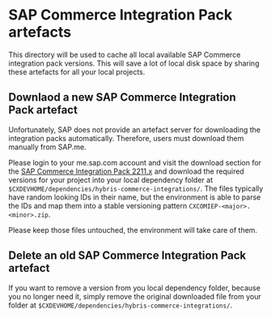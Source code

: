 # SAP Commerce Integration Pack artefacts

This directory will be used to cache all local available SAP Commerce
integration pack versions. This will save a lot of local disk space by sharing
these artefacts for all your local projects.

## Downlaod a new SAP Commerce Integration Pack artefact

Unfortunately, SAP does not provide an artefact server for downloading the
integration packs automatically. Therefore, users must download them manually
from SAP.me.

Please login to your me.sap.com account and visit the download section for the
[SAP Commerce Integration Pack 2211.x][SAPCXINTPACK] and download the required
versions for your project into your local dependency folder at
`$CXDEVHOME/dependencies/hybris-commerce-integrations/`. The files typically
have random looking IDs in their name, but the environment is able to parse
the IDs and map them into a stable versioning pattern
`CXCOMIEP-<major>.<minor>.zip`.

Please keep those files untouched, the environment will take care of them.

## Delete an old SAP Commerce Integration Pack artefact
If you want to remove a version from you local dependency folder, because you
no longer need it, simply remove the original downloaded file from your folder
at `$CXDEVHOME/dependencies/hybris-commerce-integrations/`.

[SAPCXINTPACK]: https://me.sap.com/softwarecenterviewer/73554900100900007161/INST "SAP Commerce Integration Pack 2211.x"
